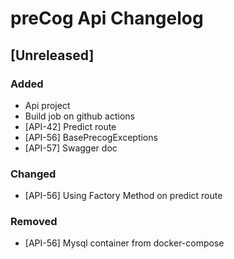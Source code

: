 # preCog Api Changelog
<!-- All notable changes to this project will be documented in this file.

The format is based on [Keep a Changelog](https://keepachangelog.com/en/1.0.0/),
and this project adheres to [Semantic Versioning](https://semver.org/spec/v2.0.0.html). -->

<!-- [Unreleased]
### Added
### Changed
### Deprecated
### Removed
### Fixed
### Security
-->

## [Unreleased]

### Added
- Api project
- Build job on github actions
- [API-42] Predict route
- [API-56] BasePrecogExceptions
- [API-57] Swagger doc

### Changed
- [API-56] Using Factory Method on predict route

### Removed
- [API-56] Mysql container from docker-compose